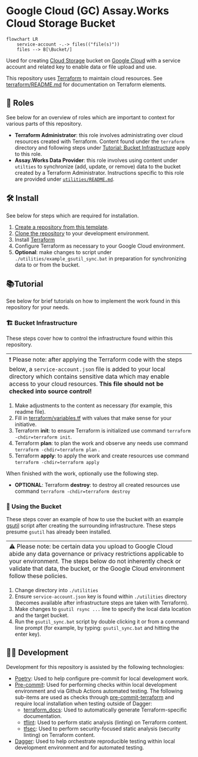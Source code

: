 # Google Cloud (GC) Assay.Works Cloud Storage Bucket

```mermaid
flowchart LR
    service-account -.-> files(("file(s)"))
    files --> B[\Bucket/]

```

Used for creating [Cloud Storage](https://cloud.google.com/storage/) bucket on [Google Cloud](https://cloud.google.com/) with a service account and related key to enable data or file upload and use.

This repository uses [Terraform](https://developer.hashicorp.com/terraform/intro) to maintain cloud resources. See [terraform/README.md](terraform/README.md) for documentation on Terraform elements.

## 👥 Roles

See below for an overview of roles which are important to context for various parts of this repository.

- __Terraform Administrator__: this role involves administrating over cloud resources created with Terraform. Content found under the `terraform` directory and following steps under [Tutorial: Bucket Infrastructure](#bucket-infrastructure) apply to this role.
- __Assay.Works Data Provider__: this role involves using content under `utilties` to synchronize (add, update, or remove) data to the bucket created by a Terraform Administrator. Instructions specific to this role are provided under [`utilities/README.md`](utilities/README.md).

## 🛠️ Install

See below for steps which are required for installation.

1. [Create a repository from this template](https://docs.github.com/en/repositories/creating-and-managing-repositories/creating-a-repository-from-a-template).
1. [Clone the repository](https://docs.github.com/en/repositories/creating-and-managing-repositories/cloning-a-repository) to your development environment.
1. Install [Terraform](https://developer.hashicorp.com/terraform/tutorials/aws-get-started/install-cli)
1. Configure Terraform as necessary to your Google Cloud environment.
1. __Optional__: make changes to script under `./utilities/example_gsutil_sync.bat` in preparation for synchronizing data to or from the bucket.

## :books:Tutorial

See below for brief tutorials on how to implement the work found in this repository for your needs.

### 🏗️ Bucket Infrastructure

These steps cover how to control the infrastructure found within this repository.

| <span style="text-align:left;float:left;font-weight:normal;">:exclamation:  Please note: after applying the Terraform code with the steps below, a `service-account.json` file is added to your local directory which contains sensitive data which may enable access to your cloud resources. __This file should not be checked into source control!__</span>   |
|-----------------------------------------|

1. Make adjustments to the content as necessary (for example, this readme file).
1. Fill in [terraform/variables.tf](terraform/variables.tf) with values that make sense for your initiative.
1. Terraform __init__: to ensure Terraform is initialized use command `terraform -chdir=terraform init`.
1. Terraform __plan__: to plan the work and observe any needs use command `terraform -chdir=terraform plan` .
1. Terraform __apply__: to apply the work and create resources use command `terraform -chdir=terraform apply`

When finished with the work, optionally use the following step.

- __OPTIONAL__: Terraform __destroy__: to destroy all created resources use command `terraform -chdir=terraform destroy`

### 📁 Using the Bucket

These steps cover an example of how to use the bucket with an example [gsutil](https://cloud.google.com/storage/docs/gsutil) script after creating the surrounding infrastructure. These steps presume `gsutil` has already been installed.

| <span style="text-align:left;float:left;font-weight:normal;"> ⚠️  Please note: be certain data you upload to Google Cloud abide any data governance or privacy restrictions applicable to your environment. The steps below do not inherently check or validate that data, the bucket, or the Google Cloud environment follow these policies. </span>   |
|-----------------------------------------|

1. Change directory into `./utilities`
1. Ensure `service-account.json` key is found within `./utilities` directory (becomes available after infrastructure steps are taken with Terraform).
1. Make changes to `gsutil rsync ...` line to specify the local data location and the target bucket.
1. Run the `gsutil_sync.bat` script by double clicking it or from a command line prompt (for example, by typing: `gsutil_sync.bat` and hitting the enter key).

## 🧑‍💻 Development

Development for this repository is assisted by the following technologies:

- [Poetry](https://python-poetry.org/docs/): Used to help configure pre-commit for local development work.
- [Pre-commit](https://pre-commit.com): Used for performing checks within local development environment and via Github Actions automated testing. The following sub-items are used as checks through [pre-commit-terraform](https://github.com/antonbabenko/pre-commit-terraform) and require local installation when testing outside of Dagger:
  - [terraform_docs](https://github.com/terraform-docs/terraform-docs/): Used to automatically generate Terraform-specific documentation.
  - [tflint](https://github.com/terraform-linters/tflint): Used to perform static analysis (linting) on Terraform content.
  - [tfsec](https://github.com/aquasecurity/tfsec): Used to perform security-focused static analysis (security linting) on Terraform content.
- [Dagger](https://docs.dagger.io/): Used to help orchestrate reproducible testing within local development environment and for automated testing.
